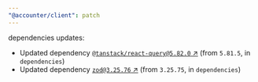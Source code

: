 ```yaml
---
"@accounter/client": patch
---
```

dependencies updates:
  - Updated dependency [`@tanstack/react-query@5.82.0` ↗︎](https://www.npmjs.com/package/@tanstack/react-query/v/5.82.0) (from `5.81.5`, in `dependencies`)
  - Updated dependency [`zod@3.25.76` ↗︎](https://www.npmjs.com/package/zod/v/3.25.76) (from `3.25.75`, in `dependencies`)
